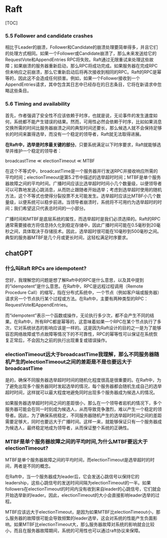 # Raft

[TOC]

### 5.5 Follower and candidate crashes

相比于Leader的崩溃，Follower和Candidate的崩溃处理要简单得多，并且它们的处理方式相同。如果一个Follower或Candidate崩溃了，那么未来发送给它的RequestVote和AppendEntries RPC将失败。Raft通过无限重试来处理这些故障；如果崩溃的服务器重新启动，那么RPC将成功完成。如果服务器在完成RPC但未响应之前崩溃，那么它重新启动后将再次接收到相同的RPC。Raft的RPC是幂等的，因此这不会造成任何损害。例如，如果一个Follower接收到一个AppendEntries请求，其中包含其日志中已经存在的日志条目，它将在新请求中忽略这些条目。

### 5.6 Timing and availability

首先，作者强调了安全性不应该依赖于时序，也就是说，无论事件的发生速度如何，系统都不能产生错误的结果。然而，可用性必然会依赖于时序，比如如果消息交换所需的时间比服务器崩溃之间的典型时间还要长，那么候选人就不会保持足够长的时间来赢得选举，而没有一个稳定的领导者，Raft就无法取得进展。

**在Raft中，选举是时序最关键的部分**。只要系统满足以下时序要求，Raft就能够选举并维护一个稳定的领导者：

broadcastTime ≪ electionTimeout ≪ MTBF

在这个不等式中，broadcastTime是一个服务器并行发送RPC并接收响应所需的平均时间；electionTimeout是第5.2节中描述的选举超时时间；MTBF是单个服务器故障之间的平均时间。广播时间应该比选举超时时间小几个数量级，以便领导者可以可靠地发送心跳消息，从而防止跟随者开始选举；考虑到选举超时使用的随机方法，这个不等式也使得分裂投票不太可能发生。选举超时应该比MTBF小几个数量级，以便系统可以稳步前进。当领导者崩溃时，系统将不可用约为选举超时的时间；我们希望这只代表总时间的一小部分。

广播时间和MTBF是底层系统的属性，而选举超时是我们必须选择的。Raft的RPC通常需要接收方将信息持久化到稳定存储中，因此广播时间可能在0.5毫秒到20毫秒之间，具体取决于存储技术。因此，选举超时很可能在10毫秒到500毫秒之间。典型的服务器MTBF是几个月或更长时间，这轻松满足时序要求。



## chatGPT

### 什么叫Raft RPCs are idempotent?



您好，我理解您的问题是想了解Raft中的RPC是什么意思，以及其中提到的“idempotent”是什么意思。在Raft中，RPC是远程过程调用（Remote Procedure Call）的缩写，指在分布式系统中，一个节点（例如客户端或服务器）请求另一个节点执行某个过程或方法。在Raft中，主要有两种类型的RPC：RequestVote和AppendEntries。

而“idempotent”表示一个函数或操作，无论执行多少次，都不会产生不同的结果。在Raft中，所有RPC都是幂等的，这意味着如果一个RPC在某个节点执行了多次，它对系统状态的影响应该是一样的。这是因为Raft设计的目的之一是为了能够容忍网络故障或节点故障等情况下的不可靠性，RPC的幂等性可以保证在系统恢复正常后，不会因为之前的执行出现重复或错误操作。



### electionTimeout远大于broadcastTime我理解，那么不同服务器随机产生的electionTimeout之间的差距是不是也要远大于broadcastTime

是的，确保不同服务器选举超时时间的随机化程度很高是很重要的。在Raft中，为了避免出现多个服务器同时发起选举的情况，每个服务器都会随机生成自己的选举超时时间，这样就可以最大程度地避免同时出现多个服务器成为候选人的情况。

如果服务器选举超时时间之间的差距很小，那么在一个领导者宕机的情况下，多个服务器可能会在同一时刻成为候选人，从而导致竞争激烈，难以产生一个稳定的领导者。因此，为了确保系统稳定，不同服务器随机产生的选举超时时间之间的差距需要足够大，同时也要远大于广播时间。这样一来，就能够保证只有一个服务器成为候选人，最终稳定地成为领导者，从而保证整个系统的正确性。



### MTBF是单个服务器故障之间的平均时间,为什么MTBF要远大于electionTimeout?

MTBF是单个服务器故障之间的平均时间，而electionTimeout是选举超时的时间，两者是不同的概念。

在Raft中，当一个服务器成为leader后，它会发送心跳信号以保持它的leadership，这些心跳信号的发送时间间隔为electionTimeout的一半。如果followers在electionTimeout的时间内没有收到来自leader的心跳信号，它们就会开始选举新的leader。因此，electionTimeout的大小会直接影响leader选举的过程。

MTBF应该远大于electionTimeout，是因为如果MTBF比electionTimeout小，那么服务器的故障很可能会导致频繁的leader选举，这会对系统的性能产生负面影响。如果MTBF比electionTimeout大，那么服务器故障对系统的影响就会比较小，而且在服务器故障期间，系统的可用性也可以通过raft协议来保障。

